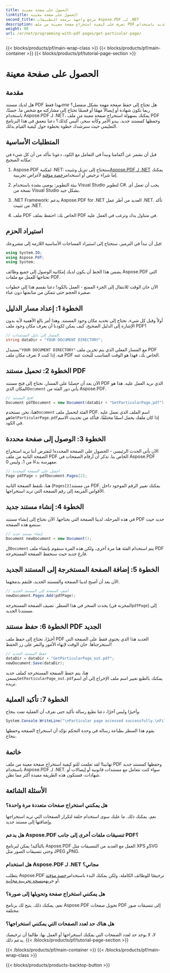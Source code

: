 ```yaml
---
title: الحصول على صفحة معينة
linktitle: الحصول على صفحة معينة
second_title: مرجع واجهة برمجة التطبيقات Aspose.PDF لـ .NET
description: تعرف على كيفية استخراج صفحة معينة من ملف PDF وحفظها كمستند جديد باستخدام Aspose.PDF لـ .NET في هذا الدليل خطوة بخطوة.
weight: 90
url: /ar/net/programming-with-pdf-pages/get-particular-page/
---
```


{{< blocks/products/pf/main-wrap-class >}}
{{< blocks/products/pf/main-container >}}
{{< blocks/products/pf/tutorial-page-section >}}

# الحصول على صفحة معينة

## مقدمة

 هل لديك مستند PDF بهذا فقط*one* هل تحتاج إلى حفظ صفحة مهمة بشكل منفصل؟ ربما تكون شهادة أو إيصالاً مهمًا أو قسمًا تحتاج إلى مشاركته مع شخص ما. حسنًا، باستخدام Aspose.PDF لـ .NET، يمكنك بسهولة استخراج صفحة معينة من ملف PDF وحفظها كمستند جديد. يبدو الأمر وكأنه سحر، أليس كذلك؟ دعنا نتعمق في هذا البرنامج التعليمي حيث سنرشدك خطوة بخطوة حول كيفية القيام بذلك.

## المتطلبات الأساسية

قبل أن نشمر عن أكمامنا ونبدأ في التعامل مع الكود، دعونا نتأكد من أن كل شيء في مكانه الصحيح:

1.  Aspose.PDF لمكتبة .NET: ستحتاج إلى تنزيل وتثبيت[Aspose.PDF لـ .NET](https://releases.aspose.com/pdf/net/) يمكنك إما شراء ترخيص أو استخدام[رخصة مؤقتة](https://purchase.aspose.com/temporary-license/) لأغراض تجريبية.
   
2. بيئة التطوير: يوصى بشدة باستخدام Visual Studio لتطوير C#. يجب أن تعمل أي نسخة من Visual Studio بشكل جيد.

3. .NET Framework: يدعم Aspose.PDF for .NET العديد من أطر عمل .NET. تأكد من تثبيت .NET.

4. ملف PDF الخاص بك: احتفظ بملف PDF في متناول يدك وترغب في العمل عليه.

## استيراد الحزم

قبل أن نبدأ في الترميز، ستحتاج إلى استيراد المساحات الأساسية اللازمة إلى مشروعك:

```csharp
using System.IO;
using Aspose.Pdf;
using System;
```

يضمن هذا الخط أن يكون لديك إمكانية الوصول إلى جميع وظائف Aspose.PDF التي تحتاجها للعمل مع ملفات PDF.

الآن حان الوقت للانتقال إلى الجزء الممتع - العمل بالكود! دعنا نقسم هذا إلى خطوات صغيرة الحجم حتى تتمكن من متابعتها دون عناء.

## الخطوة 1: إعداد مسار الدليل

أولاً وقبل كل شيء، نحتاج إلى تحديد مكان وجود المستند. وهذا أمر بالغ الأهمية لأنه بدون الإشارة إلى الدليل الصحيح، كيف يمكن لكودنا أن يعرف مكان وجود ملف PDF؟

```csharp
// المسار إلى دليل المستندات.
string dataDir = "YOUR DOCUMENT DIRECTORY";
```

 يستبدل`"YOUR DOCUMENT DIRECTORY"` مع المسار الفعلي الذي يتم تخزين ملف PDF فيه. إذا كنت لا تعرف مكان ملف PDF الخاص بك، فهذا هو الوقت المناسب للبحث عنه.

## الخطوة 2: تحميل مستند PDF

 الآن بعد أن حصلنا على المسار، نحتاج إلى فتح مستند PDF الذي نريد العمل عليه. هذا هو المكان الذي`Document` يأتي دور الفئة من Aspose.PDF.

```csharp
// افتح المستند
Document pdfDocument = new Document(dataDir + "GetParticularPage.pdf");
```

 هنا، نحن نستخدم`Document` الفئة لتحميل ملف PDF. اسم الملف الذي نعمل عليه هو`GetParticularPage.pdf`إذا كان ملفك يحمل اسمًا مختلفًا، فتأكد من تحديث الاسم في الكود.

## الخطوة 3: الوصول إلى صفحة محددة

الآن يأتي الحدث الرئيسي - الحصول على الصفحة المحددة! لنفترض أننا نريد استخراج الصفحة الثانية من ملف PDF الخاص بنا. تذكر أن أرقام الصفحات في Aspose.PDF مفهرسة بدءًا من 1، وليس 0.

```csharp
// احصل على الصفحة المحددة
Page pdfPage = pdfDocument.Pages[2];
```

هنا، نلتقط الصفحة الثانية (`Pages[2]`من مستند PDF. يمكنك تغيير الرقم الموجود داخل الأقواس المربعة إلى رقم الصفحة التي تريد استخراجها.

## الخطوة 4: إنشاء مستند جديد

في هذه المرحلة، لدينا الصفحة التي نحتاجها. الآن نحتاج إلى إنشاء مستند PDF جديد حيث سنضع هذه الصفحة.

```csharp
// إنشاء مستند جديد
Document newDocument = new Document();
```

 ال`Document` يتم استخدام الفئة هنا مرة أخرى، ولكن هذه المرة سنقوم بإنشاء ملف PDF فارغ جديد حيث سنحفظ الصفحة المستخرجة.

## الخطوة 5: إضافة الصفحة المستخرجة إلى المستند الجديد

الآن بعد أن أصبح لدينا الصفحة والمستند الجديد، فلنقم بدمجهما.

```csharp
// أضف الصفحة إلى المستند الجديد
newDocument.Pages.Add(pdfPage);
```

 يحدث السحر في هذا السطر. نضيف الصفحة المستخرجة (المخزنة في`pdfPage`) إلى مستندنا الجديد.

## الخطوة 6: حفظ مستند PDF الجديد

أخيرًا، نحتاج إلى حفظ ملف PDF الجديد هذا الذي يحتوي فقط على الصفحة التي استخرجناها. حان الوقت لإنهاء الأمور والنقر على زر الحفظ!

```csharp
// حفظ المستند الجديد
dataDir = dataDir + "GetParticularPage_out.pdf";
newDocument.Save(dataDir);
```

 هنا، يتم حفظ الصفحة المستخرجة كملف جديد يسمى`GetParticularPage_out.pdf`يمكنك بالطبع تغيير اسم ملف الإخراج إلى أي اسم تريده. 

## الخطوة 7: تأكيد العملية

وأخيرًا وليس آخرًا، دعنا نطبع رسالة تأكيد حتى نعرف أن العملية تمت بنجاح.

```csharp
System.Console.WriteLine("\nParticular page accessed successfully.\nFile saved at " + dataDir);
```

يقوم هذا السطر بطباعة رسالة في وحدة التحكم تؤكد أن استخراج الصفحة وحفظها بنجاح.

## خاتمة

تهانينا! لقد تعلمت للتو كيفية استخراج صفحة معينة من ملف PDF وحفظها كمستند جديد باستخدام Aspose.PDF لـ .NET. سواء كنت تتعامل مع مستندات قانونية أو إيصالات أو شهادات، فستكون هذه الطريقة مفيدة أكثر مما تظن.

## الأسئلة الشائعة

### هل يمكنني استخراج صفحات متعددة مرة واحدة؟  
نعم، يمكنك ذلك. ما عليك سوى استخدام حلقة لتكرار الصفحات التي تريد استخراجها وإضافتها إلى مستند جديد.

### هل يدعم Aspose.PDF تنسيقات ملفات أخرى إلى جانب PDF؟  
بالتأكيد! يمكن لبرنامج Aspose.PDF العمل مع العديد من التنسيقات مثل XPS وSVG وحتى تنسيقات الصور مثل JPEG وPNG.

### هل استخدام Aspose.PDF لـ .NET مجاني؟  
يتطلب Aspose.PDF ترخيصًا للوظائف الكاملة، ولكن يمكنك البدء باستخدام[رخصة مؤقتة](https://purchase.aspose.com/temporary-license/) أو جربهم[نسخة تجريبية مجانية](https://releases.aspose.com/).

### هل يمكنني استخراج صفحة وتحويلها إلى صورة؟  
نعم، يمكنك ذلك. يتيح لك برنامج Aspose.PDF تحويل صفحات PDF إلى تنسيقات صور مختلفة.

### هل هناك حد لعدد الصفحات التي يمكنني استخراجها؟  
لا، لا يوجد حد لعدد الصفحات التي يمكنك استخراجها أو العمل بها، طالما أن ترخيصك يدعم ذلك.
{{< /blocks/products/pf/tutorial-page-section >}}

{{< /blocks/products/pf/main-container >}}
{{< /blocks/products/pf/main-wrap-class >}}

{{< blocks/products/products-backtop-button >}}
